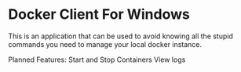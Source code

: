 # Docker Client For Windows

This is an application that can be used to avoid knowing all the stupid commands you need to manage your local docker instance.

Planned Features:
	Start and Stop Containers
	View logs
